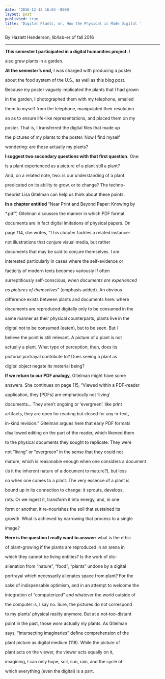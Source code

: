 ```yaml
---
date: '2016-12-13 16:04 -0500'
layout: post
published: true
title: 'Digital Plants, or, How the Physical is Made Digital '
---
```


By Hazlett Henderson,
lib/lab-er of fall 2016

-----------------------------

**This semester I participated in a digital humanities project.** I

also grew plants in a garden.  


**At the semester’s end,** I was charged with producing a poster

about the food system of the U.S., as well as this blog post.

Because my poster vaguely implicated the plants that I had grown

in the garden, I photographed them with my telephone, emailed

them to myself from the telephone, manipulated their resolution

so as to ensure life-like representations, and placed them on my

poster. That is, I transferred the digital files that made up

the pictures of my plants to the poster. Now I find myself

wondering: are those actually my plants? 


**I suggest two secondary questions with that first question.** One:

is a plant experienced as a picture of a plant still a plant?

And, on a related note, two: is our understanding of a plant

predicated on its ability to grow, or to change? The techno-

theorist Lisa Gitelman can help us think about these points.  



**In a chapter entitled** “Near Print and Beyond Paper: Knowing by

*.pdf”, Gitelman discusses the manner in which PDF format

documents are in fact digital imitations of physical papers. On

page 114, she writes, “This chapter tackles a related instance:

not illustrations that conjure visual media, but rather

documents that may be said to conjure themselves. I am

interested particularly in cases where the self-evidence or

facticity of modern texts becomes variously if often

surreptitiously self-conscious, _when documents are experienced_

_as pictures of themselves_” (emphasis added). An obvious

difference exists between plants and documents here: where

documents are reproduced digitally only to be consumed in the

same manner as their physical counterparts, plants live in the

digital not to be consumed (eaten), but to be seen. But I

believe the point is still relevant. A picture of a plant is not

actually a plant. What type of perception, then, does its

pictorial portrayal contribute to? Does seeing a plant as

digital object negate its material being?  



**If we return to our PDF analogy,** Gitelman might have some

answers. She continues on page 115, “Viewed within a PDF-reader

application, they [PDFs] are emphatically not ‘living’

documents... They aren’t ongoing or ‘evergreen’: like print

artifacts, they are open for reading but closed for any in-text,

in-kind revision.” Gitelman argues here that early PDF formats

disallowed editing on the part of the reader, which likened them

to the physical documents they sought to replicate. They were

not “living” or “evergreen” in the sense that they could not

mature, which is reasonable enough when one considers a document

(is it the inherent nature of a document to mature?), but less

so when one comes to a plant. The very essence of a plant is

bound up in its connection to change: it sprouts, develops,

rots. Or we ingest it, transform it into energy, and, in one

form or another, it re-nourishes the soil that sustained its

growth. What is achieved by narrowing that process to a single

image?  



**Here is the question I really want to answer:** what is the ethic

of plant-growing if the plants are reproduced in an arena in

which they cannot be living entities? Is the work of dis-

alienation from “nature”, “food”, “plants” undone by a digital

portrayal which necessarily alienates space from plant? For the

sake of indispensable optimism, and in an attempt to welcome the

integration of “computerized” and whatever the world outside of

the computer is, I say no. Sure, the pictures do not correspond

to my plants’ physical reality anymore. But at a not-too-distant

point in the past, those _were_ actually my plants. As Gitelman

says, “intersecting imaginaries” define comprehension of the

plant picture as digital medium (118). While the picture of

plant acts on the viewer, the viewer acts equally on it,

imagining, I can only hope, soil, sun, rain, and the cycle of

which everything (even the digital) is a part.

